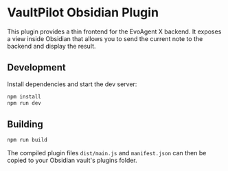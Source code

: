 # VaultPilot Obsidian Plugin

This plugin provides a thin frontend for the EvoAgent X backend. It exposes a view inside Obsidian that allows you to send the current note to the backend and display the result.

## Development

Install dependencies and start the dev server:

```bash
npm install
npm run dev
```

## Building

```bash
npm run build
```

The compiled plugin files `dist/main.js` and `manifest.json` can then be copied to your Obsidian vault's plugins folder.
